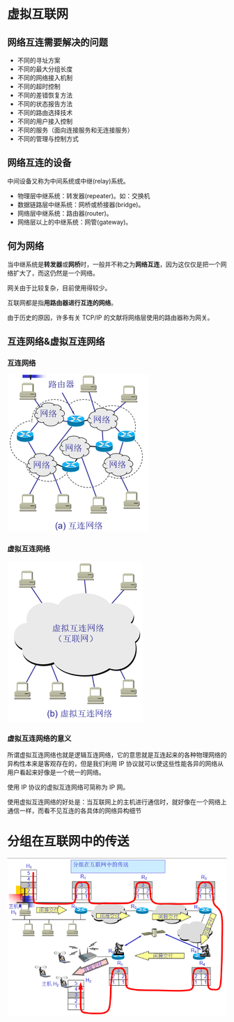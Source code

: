 # 虚拟互联网
## 网络互连需要解决的问题
* 不同的寻址方案
* 不同的最大分组长度
* 不同的网络接入机制
* 不同的超时控制
* 不同的差错恢复方法
* 不同的状态报告方法
* 不同的路由选择技术
* 不同的用户接入控制
* 不同的服务（面向连接服务和无连接服务）
* 不同的管理与控制方式

## 网络互连的设备
中间设备又称为中间系统或中继(relay)系统。
* 物理层中继系统：转发器(repeater)。如：交换机
* 数据链路层中继系统：网桥或桥接器(bridge)。
* 网络层中继系统：路由器(router)。
* 网络层以上的中继系统：网管(gateway)。

## 何为网络
当中继系统是**转发器**或**网桥**时，一般并不称之为**网络互连**，因为这仅仅是把一个网络扩大了，而这仍然是一个网络。

网关由于比较复杂，目前使用得较少。

互联网都是指**用路由器进行互连的网络**。

由于历史的原因，许多有关 TCP/IP 的文献将网络层使用的路由器称为网关。

## 互连网络&虚拟互连网络
### 互连网络
![linked-network](./assets/linked-network.png)

### 虚拟互连网络
![virtual-network](./assets/virtual-network.png)

### 虚拟互连网络的意义
所谓虚拟互连网络也就是逻辑互连网络，它的意思就是互连起来的各种物理网络的异构性本来是客观存在的，但是我们利用 IP 协议就可以使这些性能各异的网络从用户看起来好像是一个统一的网络。

使用 IP 协议的虚拟互连网络可简称为 IP 网。

使用虚拟互连网络的好处是：当互联网上的主机进行通信时，就好像在一个网络上通信一样，而看不见互连的各具体的网络异构细节

# 分组在互联网中的传送
![group-transport-on-network](./assets/group-transport-on-network.png)
